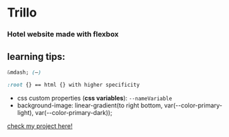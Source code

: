 # Trillo

### Hotel website made with flexbox

## learning tips:

```css 
&mdash; (—)

:root {} == html {} with higher specificity

```

* css custom properties (**css variables**): `--nameVariable`
* background-image: linear-gradient(to right bottom, var(--color-primary-light), var(--color-primary-dark));

[check my project here!](happy-blackwell-trillo.netlify.com)